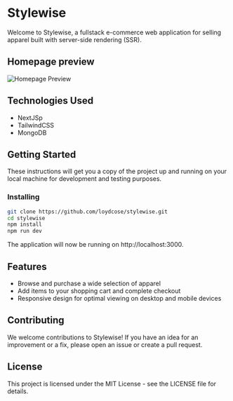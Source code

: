 # Stylewise

Welcome to Stylewise, a fullstack e-commerce web application for selling apparel built with server-side rendering (SSR).

## Homepage preview

![Homepage Preview](https://i.ibb.co/kqBJSHq/homepage.png)

## Technologies Used

- NextJSp
- TailwindCSS
- MongoDB

## Getting Started

These instructions will get you a copy of the project up and running on your local machine for development and testing purposes.

### Installing

```bash
git clone https://github.com/loydcose/stylewise.git
cd stylewise
npm install
npm run dev
```

The application will now be running on http://localhost:3000.

## Features

- Browse and purchase a wide selection of apparel
- Add items to your shopping cart and complete checkout
- Responsive design for optimal viewing on desktop and mobile devices

## Contributing

We welcome contributions to Stylewise! If you have an idea for an improvement or a fix, please open an issue or create a pull request.

## License

This project is licensed under the MIT License - see the LICENSE file for details.
